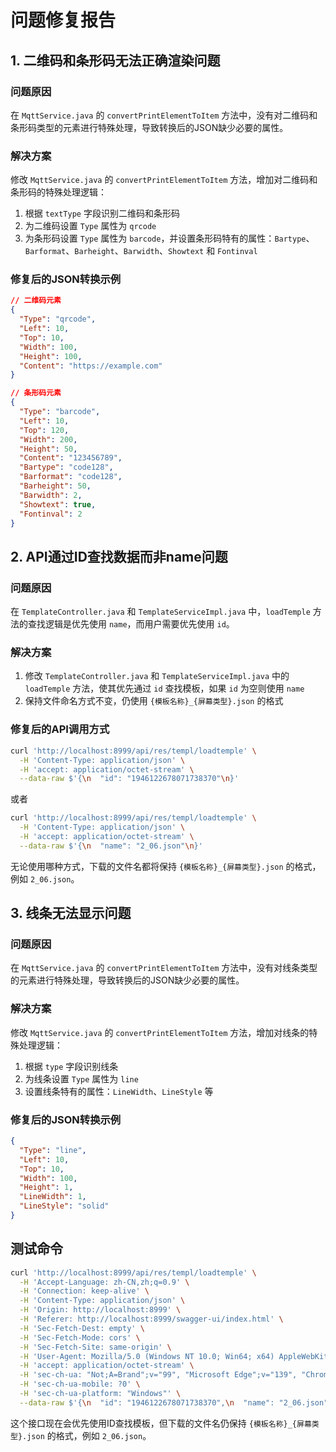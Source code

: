 # 问题修复报告

## 1. 二维码和条形码无法正确渲染问题

### 问题原因
在 `MqttService.java` 的 `convertPrintElementToItem` 方法中，没有对二维码和条形码类型的元素进行特殊处理，导致转换后的JSON缺少必要的属性。

### 解决方案
修改 `MqttService.java` 的 `convertPrintElementToItem` 方法，增加对二维码和条形码的特殊处理逻辑：
1. 根据 `textType` 字段识别二维码和条形码
2. 为二维码设置 `Type` 属性为 `qrcode`
3. 为条形码设置 `Type` 属性为 `barcode`，并设置条形码特有的属性：`Bartype`、`Barformat`、`Barheight`、`Barwidth`、`Showtext` 和 `Fontinval`

### 修复后的JSON转换示例
```json
// 二维码元素
{
  "Type": "qrcode",
  "Left": 10,
  "Top": 10,
  "Width": 100,
  "Height": 100,
  "Content": "https://example.com"
}

// 条形码元素
{
  "Type": "barcode",
  "Left": 10,
  "Top": 120,
  "Width": 200,
  "Height": 50,
  "Content": "123456789",
  "Bartype": "code128",
  "Barformat": "code128",
  "Barheight": 50,
  "Barwidth": 2,
  "Showtext": true,
  "Fontinval": 2
}
```

## 2. API通过ID查找数据而非name问题

### 问题原因
在 `TemplateController.java` 和 `TemplateServiceImpl.java` 中，`loadTemple` 方法的查找逻辑是优先使用 `name`，而用户需要优先使用 `id`。

### 解决方案
1. 修改 `TemplateController.java` 和 `TemplateServiceImpl.java` 中的 `loadTemple` 方法，使其优先通过 `id` 查找模板，如果 `id` 为空则使用 `name`
2. 保持文件命名方式不变，仍使用 `{模板名称}_{屏幕类型}.json` 的格式

### 修复后的API调用方式
```bash
curl 'http://localhost:8999/api/res/templ/loadtemple' \
  -H 'Content-Type: application/json' \
  -H 'accept: application/octet-stream' \
  --data-raw $'{\n  "id": "1946122678071738370"\n}'
```

或者

```bash
curl 'http://localhost:8999/api/res/templ/loadtemple' \
  -H 'Content-Type: application/json' \
  -H 'accept: application/octet-stream' \
  --data-raw $'{\n  "name": "2_06.json"\n}'
```

无论使用哪种方式，下载的文件名都将保持 `{模板名称}_{屏幕类型}.json` 的格式，例如 `2_06.json`。

## 3. 线条无法显示问题

### 问题原因
在 `MqttService.java` 的 `convertPrintElementToItem` 方法中，没有对线条类型的元素进行特殊处理，导致转换后的JSON缺少必要的属性。

### 解决方案
修改 `MqttService.java` 的 `convertPrintElementToItem` 方法，增加对线条的特殊处理逻辑：
1. 根据 `type` 字段识别线条
2. 为线条设置 `Type` 属性为 `line`
3. 设置线条特有的属性：`LineWidth`、`LineStyle` 等

### 修复后的JSON转换示例
```json
{
  "Type": "line",
  "Left": 10,
  "Top": 10,
  "Width": 100,
  "Height": 1,
  "LineWidth": 1,
  "LineStyle": "solid"
}
```

## 测试命令

```bash
curl 'http://localhost:8999/api/res/templ/loadtemple' \
  -H 'Accept-Language: zh-CN,zh;q=0.9' \
  -H 'Connection: keep-alive' \
  -H 'Content-Type: application/json' \
  -H 'Origin: http://localhost:8999' \
  -H 'Referer: http://localhost:8999/swagger-ui/index.html' \
  -H 'Sec-Fetch-Dest: empty' \
  -H 'Sec-Fetch-Mode: cors' \
  -H 'Sec-Fetch-Site: same-origin' \
  -H 'User-Agent: Mozilla/5.0 (Windows NT 10.0; Win64; x64) AppleWebKit/537.36 (KHTML, like Gecko) Chrome/139.0.0.0 Safari/537.36 Edg/139.0.0.0' \
  -H 'accept: application/octet-stream' \
  -H 'sec-ch-ua: "Not;A=Brand";v="99", "Microsoft Edge";v="139", "Chromium";v="139"' \
  -H 'sec-ch-ua-mobile: ?0' \
  -H 'sec-ch-ua-platform: "Windows"' \
  --data-raw $'{\n  "id": "1946122678071738370",\n  "name": "2_06.json"\n}'
```

这个接口现在会优先使用ID查找模板，但下载的文件名仍保持 `{模板名称}_{屏幕类型}.json` 的格式，例如 `2_06.json`。